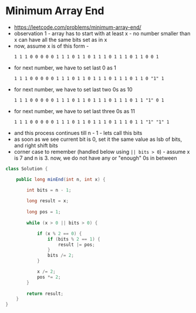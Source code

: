 # Minimum Array End

- https://leetcode.com/problems/minimum-array-end/
- observation 1 - array has to start with at least x - no number smaller than x can have all the same bits set as in x
- now, assume x is of this form - 
  ```
  1 1 1 0 0 0 0 0 1 1 1 0 1 1 0 1 1 1 0 1 1 1 0 1 1 0 0 1
  ```
- for next number, we have to set last 0 as 1
  ```
  1 1 1 0 0 0 0 0 1 1 1 0 1 1 0 1 1 1 0 1 1 1 0 1 1 0 "1" 1
  ```
- for next number, we have to set last two 0s as 10
  ```
  1 1 1 0 0 0 0 0 1 1 1 0 1 1 0 1 1 1 0 1 1 1 0 1 1 "1" 0 1
  ```
- for next number, we have to set last three 0s as 11
  ```
  1 1 1 0 0 0 0 0 1 1 1 0 1 1 0 1 1 1 0 1 1 1 0 1 1 "1" "1" 1
  ```
- and this process continues till n - 1 - lets call this bits
- as soon as we see current bit is 0, set it the same value as lsb of bits, and right shift bits
- corner case to remember (handled below using `|| bits > 0`) - assume x is 7 and n is 3. now, we do not have any or "enough" 0s in between

```java
class Solution {

    public long minEnd(int n, int x) {

        int bits = n - 1;
        
        long result = x;
        
        long pos = 1;
        
        while (x > 0 || bits > 0) {

            if (x % 2 == 0) {
                if (bits % 2 == 1) {
                    result |= pos;
                }
                bits /= 2;
            }

            x /= 2;
            pos *= 2;
        }
        
        return result;
    }
}
```
